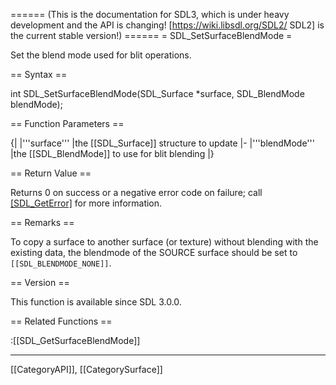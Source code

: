 ====== (This is the documentation for SDL3, which is under heavy development and the API is changing! [https://wiki.libsdl.org/SDL2/ SDL2] is the current stable version!) ======
= SDL_SetSurfaceBlendMode =

Set the blend mode used for blit operations.

== Syntax ==

<syntaxhighlight lang='c'>
int SDL_SetSurfaceBlendMode(SDL_Surface *surface,
                            SDL_BlendMode blendMode);
</syntaxhighlight>

== Function Parameters ==

{|
|'''surface'''
|the [[SDL_Surface]] structure to update
|-
|'''blendMode'''
|the [[SDL_BlendMode]] to use for blit blending
|}

== Return Value ==

Returns 0 on success or a negative error code on failure; call
[[SDL_GetError]]() for more information.

== Remarks ==

To copy a surface to another surface (or texture) without blending with the
existing data, the blendmode of the SOURCE surface should be set to
<code>[[SDL_BLENDMODE_NONE]]</code>.

== Version ==

This function is available since SDL 3.0.0.

== Related Functions ==

:[[SDL_GetSurfaceBlendMode]]

----
[[CategoryAPI]], [[CategorySurface]]


